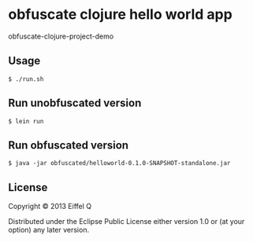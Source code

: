 # obfuscate clojure hello world app

obfuscate-clojure-project-demo
 
## Usage

    $ ./run.sh

## Run unobfuscated version
	
	$ lein run

## Run obfuscated version
	
	$ java -jar obfuscated/helloworld-0.1.0-SNAPSHOT-standalone.jar
    
## License

Copyright © 2013 Eiffel Q

Distributed under the Eclipse Public License either version 1.0 or (at
your option) any later version.
